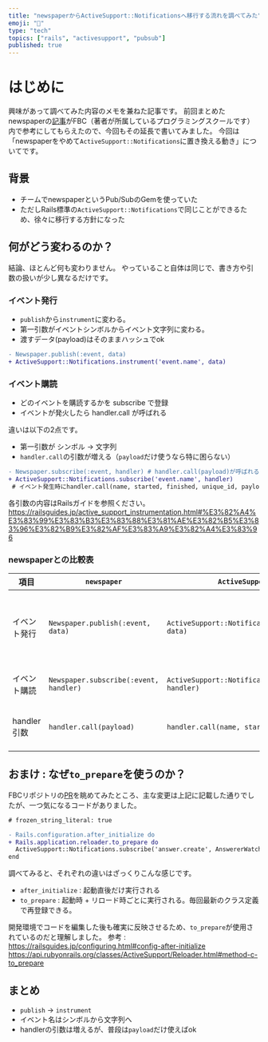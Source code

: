 ```yaml
---
title: "newspaperからActiveSupport::Notificationsへ移行する流れを調べてみた"
emoji: "📰"
type: "tech"
topics: ["rails", "activesupport", "pubsub"]
published: true
---
```


# はじめに

興味があって調べてみた内容のメモを兼ねた記事です。
前回まとめたnewspaperの[記事](https://zenn.dev/recky/articles/news_paper_ruby)がFBC（著者が所属しているプログラミングスクールです）内で参考にしてもらえたので、今回もその延長で書いてみました。
今回は「newspaperをやめて`ActiveSupport::Notifications`に置き換える動き」についてです。

## 背景
- チームでnewspaperというPub/SubのGemを使っていた
- ただしRails標準の`ActiveSupport::Notifications`で同じことができるため、徐々に移行する方針になった

## 何がどう変わるのか？

結論、ほとんど何も変わりません。
やっていること自体は同じで、書き方や引数の扱いが少し異なるだけです。

### イベント発行
- `publish`から`instrument`に変わる。
- 第一引数がイベントシンボルからイベント文字列に変わる。
- 渡すデータ(payload)はそのままハッシュでok
```diff ruby
- Newspaper.publish(:event, data)
+ ActiveSupport::Notifications.instrument('event.name', data)
```

### イベント購読
- どのイベントを購読するかを subscribe で登録
- イベントが発火したら handler.call が呼ばれる

違いは以下の2点です。

- 第一引数が シンボル → 文字列
- `handler.call`の引数が増える（`payload`だけ使うなら特に困らない）
```diff ruby
- Newspaper.subscribe(:event, handler) # handler.call(payload)が呼ばれる
+ ActiveSupport::Notifications.subscribe('event.name', handler)
 # イベント発生時にhandler.call(name, started, finished, unique_id, payload)が呼ばれる
```

各引数の内容はRailsガイドを参照ください。
https://railsguides.jp/active_support_instrumentation.html#%E3%82%A4%E3%83%99%E3%83%B3%E3%83%88%E3%81%AE%E3%82%B5%E3%83%96%E3%82%B9%E3%82%AF%E3%83%A9%E3%82%A4%E3%83%96

### newspaperとの比較表
| 項目 | `newspaper` | `ActiveSupport::Notifications` | 備考 |
| - | - | - | - |
| イベント発行 | `Newspaper.publish(:event, data)` | `ActiveSupport::Notifications.instrument('event.name', data)` | イベント名は**シンボル**→**文字列**へ変更 |
| イベント購読 | `Newspaper.subscribe(:event, handler)` | `ActiveSupport::Notifications.subscribe('event.name', handler)` | 基本的な流れは同じ |
| handler 引数 | `handler.call(payload)` | `handler.call(name, started, finished, id, payload)` | `payload` 以外は基本不要 |

## おまけ : なぜ`to_prepare`を使うのか？
FBCリポジトリの[PR](https://github.com/fjordllc/bootcamp/pull/8835)を眺めてみたところ、主な変更は上記に記載した通りでしたが、一つ気になるコードがありました。
```diff ruby:config/initializers/active_support_notifications.rb
# frozen_string_literal: true

- Rails.configuration.after_initialize do
+ Rails.application.reloader.to_prepare do
  ActiveSupport::Notifications.subscribe('answer.create', AnswererWatcher.new)
end
```

調べてみると、それぞれの違いはざっくりこんな感じです。
- `after_initialize` : 起動直後だけ実行される
- `to_prepare` : 起動時 + リロード時ごとに実行される。毎回最新のクラス定義で再登録できる。

開発環境でコードを編集した後も確実に反映させるため、`to_prepare`が使用されているのだと理解しました。
参考 : 
https://railsguides.jp/configuring.html#config-after-initialize
https://api.rubyonrails.org/classes/ActiveSupport/Reloader.html#method-c-to_prepare

## まとめ
- `publish` → `instrument`
- イベント名はシンボルから文字列へ
- handlerの引数は増えるが、普段は`payload`だけ使えばok
